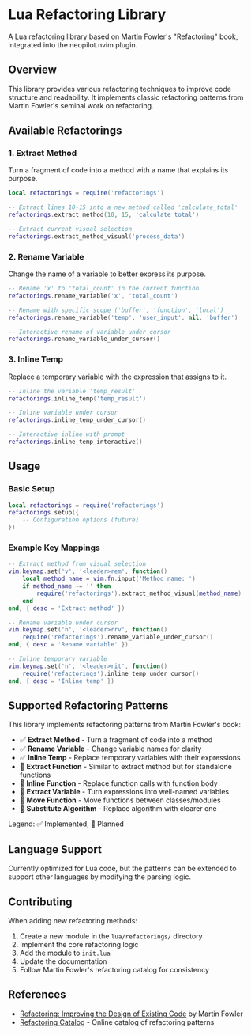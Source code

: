 # Lua Refactoring Library

A Lua refactoring library based on Martin Fowler's "Refactoring" book, integrated into the neopilot.nvim plugin.

## Overview

This library provides various refactoring techniques to improve code structure and readability. It implements classic refactoring patterns from Martin Fowler's seminal work on refactoring.

## Available Refactorings

### 1. Extract Method

Turn a fragment of code into a method with a name that explains its purpose.

```lua
local refactorings = require('refactorings')

-- Extract lines 10-15 into a new method called 'calculate_total'
refactorings.extract_method(10, 15, 'calculate_total')

-- Extract current visual selection
refactorings.extract_method_visual('process_data')
```

### 2. Rename Variable

Change the name of a variable to better express its purpose.

```lua
-- Rename 'x' to 'total_count' in the current function
refactorings.rename_variable('x', 'total_count')

-- Rename with specific scope ('buffer', 'function', 'local')
refactorings.rename_variable('temp', 'user_input', nil, 'buffer')

-- Interactive rename of variable under cursor
refactorings.rename_variable_under_cursor()
```

### 3. Inline Temp

Replace a temporary variable with the expression that assigns to it.

```lua
-- Inline the variable 'temp_result'
refactorings.inline_temp('temp_result')

-- Inline variable under cursor
refactorings.inline_temp_under_cursor()

-- Interactive inline with prompt
refactorings.inline_temp_interactive()
```

## Usage

### Basic Setup

```lua
local refactorings = require('refactorings')
refactorings.setup({
    -- Configuration options (future)
})
```

### Example Key Mappings

```lua
-- Extract method from visual selection
vim.keymap.set('v', '<leader>rem', function()
    local method_name = vim.fn.input('Method name: ')
    if method_name ~= '' then
        require('refactorings').extract_method_visual(method_name)
    end
end, { desc = 'Extract method' })

-- Rename variable under cursor
vim.keymap.set('n', '<leader>rrv', function()
    require('refactorings').rename_variable_under_cursor()
end, { desc = 'Rename variable' })

-- Inline temporary variable
vim.keymap.set('n', '<leader>rit', function()
    require('refactorings').inline_temp_under_cursor()
end, { desc = 'Inline temp' })
```

## Supported Refactoring Patterns

This library implements refactoring patterns from Martin Fowler's book:

- ✅ **Extract Method** - Turn a fragment of code into a method
- ✅ **Rename Variable** - Change variable names for clarity
- ✅ **Inline Temp** - Replace temporary variables with their expressions
- 🚧 **Extract Function** - Similar to extract method but for standalone functions
- 🚧 **Inline Function** - Replace function calls with function body
- 🚧 **Extract Variable** - Turn expressions into well-named variables
- 🚧 **Move Function** - Move functions between classes/modules
- 🚧 **Substitute Algorithm** - Replace algorithm with clearer one

Legend: ✅ Implemented, 🚧 Planned

## Language Support

Currently optimized for Lua code, but the patterns can be extended to support other languages by modifying the parsing logic.

## Contributing

When adding new refactoring methods:

1. Create a new module in the `lua/refactorings/` directory
2. Implement the core refactoring logic
3. Add the module to `init.lua`
4. Update the documentation
5. Follow Martin Fowler's refactoring catalog for consistency

## References

- [Refactoring: Improving the Design of Existing Code](https://martinfowler.com/books/refactoring.html) by Martin Fowler
- [Refactoring Catalog](https://refactoring.com/catalog/) - Online catalog of refactoring patterns
